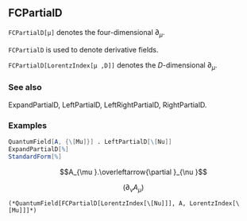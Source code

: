 ##  FCPartialD 

`FCPartialD[μ]` denotes the four-dimensional $\partial _{\mu }$.

`FCPartialD` is used to denote derivative fields.

`FCPartialD[LorentzIndex[μ ,D]]` denotes the $D$-dimensional $\partial _{\mu }$.

###  See also 

ExpandPartialD, LeftPartialD, LeftRightPartialD, RightPartialD.

###  Examples 

```mathematica
QuantumField[A, {\[Mu]}] . LeftPartialD[\[Nu]]
ExpandPartialD[%]
StandardForm[%]
```

$$A_{\mu }.\overleftarrow{\partial }_{\nu }$$

$$\left.(\partial _{\nu }A_{\mu }\right)$$

```
(*QuantumField[FCPartialD[LorentzIndex[\[Nu]]], A, LorentzIndex[\[Mu]]]*)
```